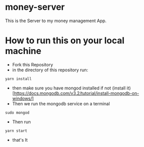 # money-server
This is the Server to my money management App. 

# How to run this on your local machine
- Fork this Repository
- in the directory of this repository run:
```
yarn install
```
- then make sure you have mongod installed if not (install it)[https://docs.mongodb.com/v3.2/tutorial/install-mongodb-on-windows/]
- Then we run the mongodb service on a terminal 
```
sudo mongod
```
- Then run 
```
yarn start
```
- that's It
